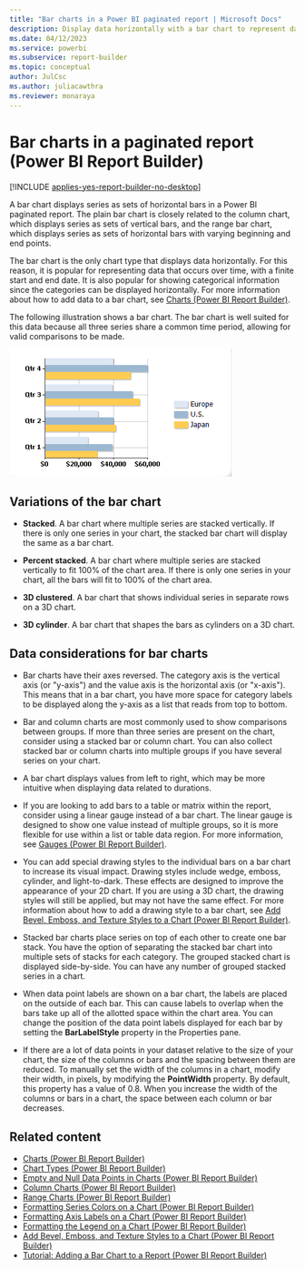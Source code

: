 ```yaml
---
title: "Bar charts in a Power BI paginated report | Microsoft Docs"
description: Display data horizontally with a bar chart to represent data in a paginated report with a finite start and end date in Power BI Report Builder.
ms.date: 04/12/2023
ms.service: powerbi
ms.subservice: report-builder
ms.topic: conceptual
author: JulCsc
ms.author: juliacawthra
ms.reviewer: monaraya
---
```

# Bar charts in a paginated report (Power BI Report Builder)

[!INCLUDE [applies-yes-report-builder-no-desktop](../../../includes/applies-yes-report-builder-no-desktop.md)]

  A bar chart displays series as sets of horizontal bars in a Power BI paginated report. The plain bar chart is closely related to the column chart, which displays series as sets of vertical bars, and the range bar chart, which displays series as sets of horizontal bars with varying beginning and end points.  
  
 The bar chart is the only chart type that displays data horizontally. For this reason, it is popular for representing data that occurs over time, with a finite start and end date. It is also popular for showing categorical information since the categories can be displayed horizontally. For more information about how to add data to a bar chart, see [Charts &#40;Power BI Report Builder&#41;](charts-report-builder.md).  
  
 The following illustration shows a bar chart. The bar chart is well suited for this data because all three series share a common time period, allowing for valid comparisons to be made.  
  
 ![Screenshot showing bar chart.](media/paginated-reports-visualizations/bar-chart.gif "Bar chart")  

## Variations of the bar chart  
  
- **Stacked**. A bar chart where multiple series are stacked vertically. If there is only one series in your chart, the stacked bar chart will display the same as a bar chart.  
  
- **Percent stacked**. A bar chart where multiple series are stacked vertically to fit 100% of the chart area. If there is only one series in your chart, all the bars will fit to 100% of the chart area.  
  
- **3D clustered**. A bar chart that shows individual series in separate rows on a 3D chart.  
  
- **3D cylinder**. A bar chart that shapes the bars as cylinders on a 3D chart.  
  
## Data considerations for bar charts  
  
- Bar charts have their axes reversed. The category axis is the vertical axis (or "y-axis") and the value axis is the horizontal axis (or "x-axis"). This means that in a bar chart, you have more space for category labels to be displayed along the y-axis as a list that reads from top to bottom.  
  
- Bar and column charts are most commonly used to show comparisons between groups. If more than three series are present on the chart, consider using a stacked bar or column chart. You can also collect stacked bar or column charts into multiple groups if you have several series on your chart.  
  
- A bar chart displays values from left to right, which may be more intuitive when displaying data related to durations.  
  
- If you are looking to add bars to a table or matrix within the report, consider using a linear gauge instead of a bar chart. The linear gauge is designed to show one value instead of multiple groups, so it is more flexible for use within a list or table data region. For more information, see [Gauges &#40;Power BI Report Builder&#41;](gauges-report-builder.md).  
  
- You can add special drawing styles to the individual bars on a bar chart to increase its visual impact. Drawing styles include wedge, emboss, cylinder, and light-to-dark. These effects are designed to improve the appearance of your 2D chart. If you are using a 3D chart, the drawing styles will still be applied, but may not have the same effect. For more information about how to add a drawing style to a bar chart, see [Add Bevel, Emboss, and Texture Styles to a Chart &#40;Power BI Report Builder&#41;](chart-effects-add-bevel-emboss-or-texture-report-builder.md).  
  
- Stacked bar charts place series on top of each other to create one bar stack. You have the option of separating the stacked bar chart into multiple sets of stacks for each category. The grouped stacked chart is displayed side-by-side. You can have any number of grouped stacked series in a chart.  
  
- When data point labels are shown on a bar chart, the labels are placed on the outside of each bar. This can cause labels to overlap when the bars take up all of the allotted space within the chart area. You can change the position of the data point labels displayed for each bar by setting the **BarLabelStyle** property in the Properties pane.  
  
- If there are a lot of data points in your dataset relative to the size of your chart, the size of the columns or bars and the spacing between them are reduced. To manually set the width of the columns in a chart, modify their width, in pixels, by modifying the **PointWidth** property. By default, this property has a value of 0.8. When you increase the width of the columns or bars in a chart, the space between each column or bar decreases.  
  
## Related content

- [Charts &#40;Power BI Report Builder&#41;](charts-report-builder.md)   
- [Chart Types &#40;Power BI Report Builder&#41;](chart-types-report-builder.md)   
- [Empty and Null Data Points in Charts &#40;Power BI Report Builder&#41;](empty-null-data-points-charts-report-builder.md)   
- [Column Charts &#40;Power BI Report Builder&#41;](/sql/reporting-services/report-design/column-charts-report-builder-and-ssrs)   
- [Range Charts &#40;Power BI Report Builder&#41;](/sql/reporting-services/report-design/range-charts-report-builder-and-ssrs)   
- [Formatting Series Colors on a Chart &#40;Power BI Report Builder&#41;](formatting-series-colors-on-chart-report-builder.md)   
- [Formatting Axis Labels on a Chart &#40;Power BI Report Builder&#41;](format-axis-labels-chart-report-builder.md)   
- [Formatting the Legend on a Chart &#40;Power BI Report Builder&#41;](chart-legend-formatting-report-builder.md)   
- [Add Bevel, Emboss, and Texture Styles to a Chart &#40;Power BI Report Builder&#41;](chart-effects-add-bevel-emboss-or-texture-report-builder.md)   
- [Tutorial: Adding a Bar Chart to a Report (Power BI Report Builder)](/sql/reporting-services/tutorial-add-a-bar-chart-to-your-report-report-builder)   

